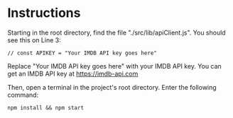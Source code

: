 # Instructions
Starting in the root directory, find the file "./src/lib/apiClient.js". You should see this on Line 3:

    // const APIKEY = "Your IMDB API key goes here"
    
Replace "Your IMDB API key goes here" with your IMDB API key. You can get an IMDB API key at https://imdb-api.com

Then, open a terminal in the project's root directory. Enter the following command:

    npm install && npm start
